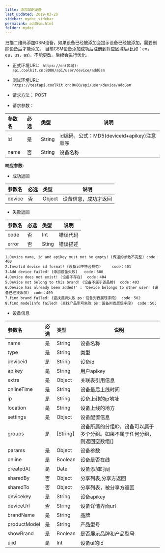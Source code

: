 ```yaml
---
title: 添加GSM设备
last_updated: 2019-03-20
sidebar: mydoc_sidebar
permalink: addGsm.html
folder: mydoc
---
```


扫描二维码添加GSM设备，如果设备已经被添加会提示设备已经被添加，需要删除设备后才能添加。
目前GSM设备添加成功后注册到对应区域后(比如：cn，eu，us，as)，不能更改。后续会进行优化。
- 正式环境URL: ``` https://cn(区域)-api.coolkit.cn:8080/api/user/device/addGsm``` 

- 测试环境URL: ``` https://testapi.coolkit.cn:8080/api/user/device/addGsm``` 

- 请求方法： POST

- 请求参数：

|参数名|必选|类型|说明|
|:----    |:---|:----- |-----   |
|id     |是  |String | id编码，公式：MD5(deviceid+apikey)注意顺序 |
|name |否  |String | 设备名称 |

**响应参数:**
- 成功返回

|参数名|必选|类型|说明|
|:----    |:---|:----- |-----   |
|device |否  |Object | 设备信息，成功才返回  |

- 失败返回

|参数名|必选|类型|说明|
|:----    |:---|:----- |-----   |
|code |否  |Int | 错误代码  |
|error |否  |Sting | 错误描述  |

```
1.Device name, id and apikey must not be empty! (传递的参数不完整) code：400
2.Invalid device id format! (设备id不符合规范)     code：401
3.Add device failed! (添加设备失败)   code：500
4.Device does not exist! (设备不存在)  code：404
5.Device not belong to this brand! (设备不属于该品牌)  code：403
6.Device has already been added!' : 'Device belongs to other user! (设备已经被添加)  code：409
7.find brand failed! (查找品牌失败 ps：设备列表展现字段)  code：502
8.find modelInfo failed! (查找产品型号失败 ps：设备列表展现字段)  code：503
```

- 设备信息

|参数名|必选|类型|说明|
|:----    |:---|:----- |-----   |
|name |是  |String | 设备名称  |
|type |是  |String | 类型  |
|deviceid |是  |String | 设备id  |
|apikey |是  |String | 用户apikey  |
|extra |是  |Object | 关联表引用信息  |
|onlineTime |是  |String | 设备最后上线时间  |
|ip |是  |String | 设备上线的ip地址  |
|location |是  |String | 设备上线的地方  |
|settings |是  |Object | 设备配置信息  |
|groups |是  | [String] | 设备所属的分组ID，设备可以属于多个分组。如果不属于任何分组，则返回空数组[]  |
|params |是  |Object | 设备参数  |
|online |是  |Boolean | 设备是否在线  |
|createdAt |是  |Date | 设备添加时间  |
|sharedBy |否  |Object | 分享列表,分享方返回  |
|sharedTo |否  |Object | 分享列表，被分享方返回  |
|devicekey |是  |String | 设备apikey  |
|deviceUrl |否  |String | 设备详情界面url  |
|brandName |是  |String | 品牌  |
|productModel |是  |String | 产品型号  |
|showBrand |是  |Boolean | 是否展示品牌和产品型号  |
|uiid |是  | Int | 设备ui的id  |



